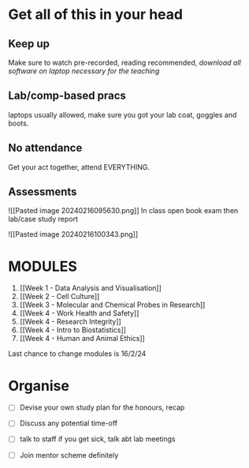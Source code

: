 # Get all of this in your head

## Keep up
Make sure to watch pre-recorded, reading recommended, *download all software on laptop necessary for the teaching*

## Lab/comp-based pracs
laptops usually allowed, make sure you got your lab coat, goggles and boots.

## No attendance
Get your act together, attend EVERYTHING. 

## Assessments

![[Pasted image 20240216095630.png]]
In class open book exam
then lab/case study report

![[Pasted image 20240216100343.png]]


# MODULES

1. [[Week 1 - Data Analysis and Visualisation]]
2. [[Week 2 - Cell Culture]]
3. [[Week 3 - Molecular and Chemical Probes in Research]]
4. [[Week 4 - Work Health and Safety]]
5. [[Week 4 - Research Integrity]]
6. [[Week 4 - Intro to Biostatistics]]
7. [[Week 4 - Human and Animal Ethics]]

Last chance to change modules is 16/2/24


# Organise

- [ ] Devise your own study plan for the honours, recap
- [ ] Discuss any potential time-off
- [ ] talk to staff if you get sick, talk abt lab meetings
- [ ] Join mentor scheme definitely




